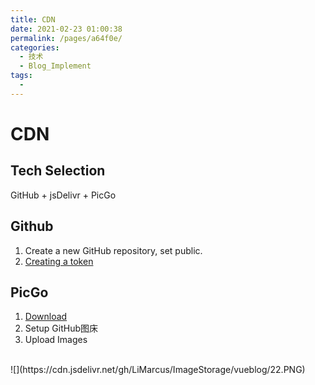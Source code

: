 ```yaml
---
title: CDN
date: 2021-02-23 01:00:38
permalink: /pages/a64f0e/
categories:
  - 技术
  - Blog_Implement
tags:
  - 
---
```

# CDN 
## Tech Selection
GitHub + jsDelivr + PicGo
## Github
1. Create a new GitHub repository, set public.
2. [Creating a token](https://docs.github.com/en/github/authenticating-to-github/creating-a-personal-access-token)
## PicGo
1. [Download](https://github.com/Molunerfinn/picgo/releases)
2. Setup GitHub图床
3. Upload Images

<br/>
![](https://cdn.jsdelivr.net/gh/LiMarcus/ImageStorage/vueblog/22.PNG)
